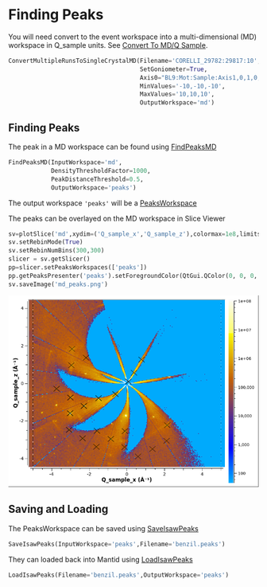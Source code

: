 # Finding Peaks

You will need convert to the event workspace into a multi-dimensional
(MD) workspace in Q_sample units. See [Convert To MD/Q
Sample](md.md#q-sample-1).

```python
ConvertMultipleRunsToSingleCrystalMD(Filename='CORELLI_29782:29817:10',
                                     SetGoniometer=True,
                                     Axis0="BL9:Mot:Sample:Axis1,0,1,0,1",
                                     MinValues='-10,-10,-10',
                                     MaxValues='10,10,10',
                                     OutputWorkspace='md')
```

## Finding Peaks

The peak in a MD workspace can be found using [FindPeaksMD](http://docs.mantidproject.org/nightly/algorithms/FindPeaksMD.html)

```python
FindPeaksMD(InputWorkspace='md',
            DensityThresholdFactor=1000,
            PeakDistanceThreshold=0.5,
            OutputWorkspace='peaks')
```

The output workspace `'peaks'` will be a [PeaksWorkspace](http://docs.mantidproject.org/nightly/concepts/PeaksWorkspace.html)

The peaks can be overlayed on the MD workspace in Slice Viewer
```python
sv=plotSlice('md',xydim=('Q_sample_x','Q_sample_z'),colormax=1e8,limits=[-5,5,-5,5],colorscalelog=True)
sv.setRebinMode(True)
sv.setRebinNumBins(300,300)
slicer = sv.getSlicer()
pp=slicer.setPeaksWorkspaces(['peaks'])
pp.getPeaksPresenter('peaks').setForegroundColor(QtGui.QColor(0, 0, 0, 255))
sv.saveImage('md_peaks.png')
```

![MD Peaks](md_peaks.png)

## Saving and Loading

The PeaksWorkspace can be saved using [SaveIsawPeaks](http://docs.mantidproject.org/nightly/algorithms/SaveIsawPeaks.html)
```python
SaveIsawPeaks(InputWorkspace='peaks',Filename='benzil.peaks')
```

They can loaded back into Mantid using [LoadIsawPeaks](http://docs.mantidproject.org/nightly/algorithms/LoadIsawPeaks.html)
```python
LoadIsawPeaks(Filename='benzil.peaks',OutputWorkspace='peaks')
```

